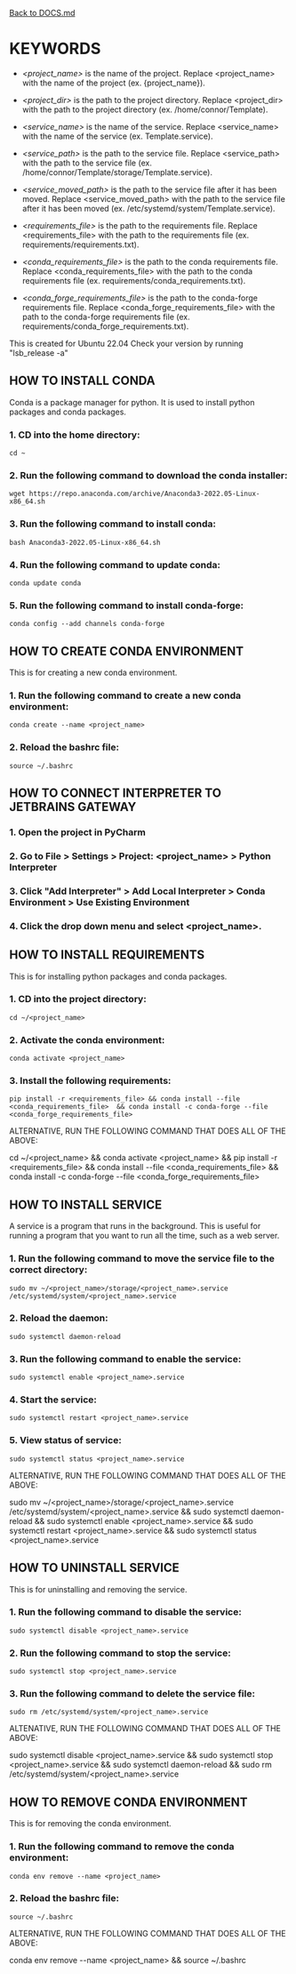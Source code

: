[Back to DOCS.md](DOCS.md)

# KEYWORDS #
- *<project_name>* is the name of the project. Replace <project_name> with the name of the project (ex. {project_name}).

- *<project_dir>* is the path to the project directory. Replace <project_dir> with the path to the project directory (ex. /home/connor/Template).

- *<service_name>* is the name of the service. Replace <service_name> with the name of the service (ex. Template.service).

- *<service_path>* is the path to the service file. Replace <service_path> with the path to the service file (ex. /home/connor/Template/storage/Template.service).

- *<service_moved_path>* is the path to the service file after it has been moved. Replace <service_moved_path> with the path to the service file after it has been moved (ex. /etc/systemd/system/Template.service).

- *<requirements_file>* is the path to the requirements file. Replace <requirements_file> with the path to the requirements file (ex. requirements/requirements.txt).

- *<conda_requirements_file>* is the path to the conda requirements file. Replace <conda_requirements_file> with the path to the conda requirements file (ex. requirements/conda_requirements.txt).

- *<conda_forge_requirements_file>* is the path to the conda-forge requirements file. Replace <conda_forge_requirements_file> with the path to the conda-forge requirements file (ex. requirements/conda_forge_requirements.txt).





This is created for Ubuntu 22.04 Check your version by running "lsb_release -a"




## HOW TO INSTALL CONDA ##


Conda is a package manager for python. It is used to install python packages and conda packages.


### 1. CD into the home directory: ###

    cd ~


### 2. Run the following command to download the conda installer: ###

    wget https://repo.anaconda.com/archive/Anaconda3-2022.05-Linux-x86_64.sh


### 3. Run the following command to install conda: ###

    bash Anaconda3-2022.05-Linux-x86_64.sh


### 4. Run the following command to update conda: ###

    conda update conda


### 5. Run the following command to install conda-forge: ###

    conda config --add channels conda-forge




## HOW TO CREATE CONDA ENVIRONMENT ##


This is for creating a new conda environment.


### 1. Run the following command to create a new conda environment: ###

    conda create --name <project_name>


### 2. Reload the bashrc file: ###

    source ~/.bashrc

    



## HOW TO CONNECT INTERPRETER TO JETBRAINS GATEWAY ##


### 1. Open the project in PyCharm ###


### 2. Go to File > Settings > Project: <project_name> > Python Interpreter ###


### 3. Click "Add Interpreter" > Add Local Interpreter > Conda Environment > Use Existing Environment ###


### 4. Click the drop down menu and select <project_name>. ###




## HOW TO INSTALL REQUIREMENTS ##


This is for installing python packages and conda packages.


### 1. CD into the project directory: ###

    cd ~/<project_name>


### 2. Activate the conda environment: ###

    conda activate <project_name>


### 3. Install the following requirements: ###

    pip install -r <requirements_file> && conda install --file <conda_requirements_file>  && conda install -c conda-forge --file <conda_forge_requirements_file>


ALTERNATIVE, RUN THE FOLLOWING COMMAND THAT DOES ALL OF THE ABOVE:

cd ~/<project_name> && conda activate <project_name> && pip install -r <requirements_file> && conda install --file <conda_requirements_file>  && conda install -c conda-forge --file <conda_forge_requirements_file>




## HOW TO INSTALL SERVICE ##


A service is a program that runs in the background. This is useful for running a program that you want to run all the time, such as a web server.


### 1. Run the following command to move the service file to the correct directory: ###

    sudo mv ~/<project_name>/storage/<project_name>.service /etc/systemd/system/<project_name>.service


### 2. Reload the daemon: ###

    sudo systemctl daemon-reload    


### 3. Run the following command to enable the service: ###

    sudo systemctl enable <project_name>.service


### 4. Start the service: ###

    sudo systemctl restart <project_name>.service


### 5. View status of service: ###

    sudo systemctl status <project_name>.service


ALTERNATIVE, RUN THE FOLLOWING COMMAND THAT DOES ALL OF THE ABOVE:

sudo mv ~/<project_name>/storage/<project_name>.service /etc/systemd/system/<project_name>.service && sudo systemctl daemon-reload && sudo systemctl enable <project_name>.service && sudo systemctl restart <project_name>.service && sudo systemctl status <project_name>.service




## HOW TO UNINSTALL SERVICE ##


This is for uninstalling and removing the service.


### 1. Run the following command to disable the service: ###

    sudo systemctl disable <project_name>.service


### 2. Run the following command to stop the service: ###

    sudo systemctl stop <project_name>.service


### 3. Run the following command to delete the service file: ###

    sudo rm /etc/systemd/system/<project_name>.service


ALTENATIVE, RUN THE FOLLOWING COMMAND THAT DOES ALL OF THE ABOVE:

sudo systemctl disable <project_name>.service && sudo systemctl stop <project_name>.service && sudo systemctl daemon-reload && sudo rm /etc/systemd/system/<project_name>.service




## HOW TO REMOVE CONDA ENVIRONMENT ##


This is for removing the conda environment.


### 1. Run the following command to remove the conda environment: ###

    conda env remove --name <project_name>


### 2. Reload the bashrc file: ###

    source ~/.bashrc


ALTERNATIVE, RUN THE FOLLOWING COMMAND THAT DOES ALL OF THE ABOVE:

conda env remove --name <project_name> && source ~/.bashrc





